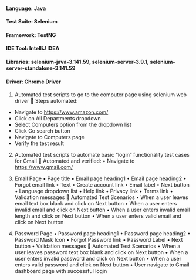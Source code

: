 ####	Language: Java
####	Test Suite: Selenium
####	Framework: TestNG
####	IDE Tool: IntelliJ IDEA
####	Libraries: selenium-java-3.141.59, selenium-server-3.9.1, selenium-server-standalone-3.141.59
####	Driver: Chrome Driver
1. Automated test scripts to go to the computer page using selenium web driver
	Steps  automated:
* Navigate to https://www.amazon.com/
*	Click on All Departments dropdown
*	Select Computers option from the dropdown list
*	Click Go search button
*	Navigate to Computers page
*	Verify the test result
2. Automated test scripts to automate basic “login” functionality test cases for Gmail
	Automated and verified:
•	Navigate to https://www.gmail.com/

1.	Email Page
•	Page title
•	Email page heading1
•	Email page heading2
•	Forgot email link
•	Text
•	Create account link
•	Email label
•	Next button
•	Language dropdown list
•	Help link
•	Privacy link
•	Terms link
•	Validation messages
	Automated Test Scenarios
•	When a user leaves email text box blank and click on Next button
•	When a user enters invalid email and click on Next button
•	When a user enters invalid email length and click on Next button
•	When a user enters valid email and click on Next button 
2.	Password Page
•	Password page heading1
•	Password page heading2
•	Password Mask Icon
•	Forgot Password link
•	Password Label
•	Next button
•	Validation messages
	Automated Test Scenarios
•	When a user leaves password text box blank and click on Next button
•	When a user enters invalid password and click on Next button
•	When a user enters valid password and click on Next button
•	User navigate to Gmail dashboard page with successful login
